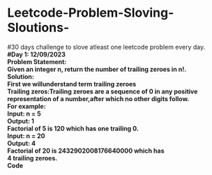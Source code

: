 # Leetcode-Problem-Sloving-Sloutions-
#30 days challenge to slove atleast one leetcode problem every day.<br>
<b>#Day 1: 12/09/2023<br><b>
<b>Problem Statement:<b><br>
Given an integer n, return the number of trailing zeroes in n!.<br>
<B>Solution:<b><br>
First we willunderstand term trailing zeroes <br>
Trailing zeros:Trailing zeroes are a sequence of 0 in any positive representation of a number,after which no other digits follow.<br>
For example:<br>
Input: n = 5<br>
Output: 1 <br>
Factorial of 5 is 120 which has one trailing 0.<br>
Input: n = 20<br>
Output: 4<br>
Factorial of 20 is 2432902008176640000 which has<br>
4 trailing zeroes.<br>
<b>Code<b>



